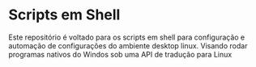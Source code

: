 # Scripts em Shell
 Este repositório é voltado para os scripts em shell para configuração e automação de configurações do ambiente desktop linux. Visando rodar programas nativos do Windos sob uma API de tradução para Linux
